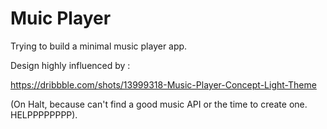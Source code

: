 # Muic Player

Trying to build a minimal music player app.

Design highly influenced by : 

https://dribbble.com/shots/13999318-Music-Player-Concept-Light-Theme


(On Halt, because can't find a good music API or the time to create one. HELPPPPPPPP).
